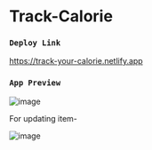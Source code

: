 # Track-Calorie
### `Deploy Link`
https://track-your-calorie.netlify.app

### `App Preview`
![image](https://user-images.githubusercontent.com/53392598/70806453-5d657a00-1de1-11ea-820c-452049a50ac8.png)

  For updating item-

![image](https://user-images.githubusercontent.com/53392598/70806531-9271cc80-1de1-11ea-8cdd-7be9ca6a0cb1.png)
